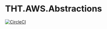 # THT.AWS.Abstractions

[![CircleCI](https://circleci.com/gh/dotsonjb14/THT.AWS.Abstractions/tree/master.svg?style=svg)](https://circleci.com/gh/dotsonjb14/THT.AWS.Abstractions/tree/master)

